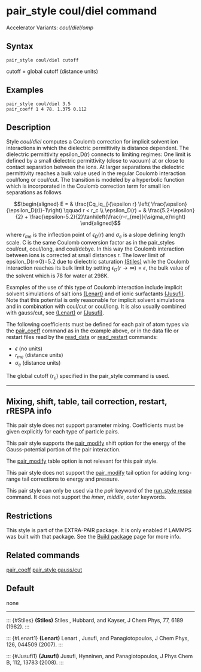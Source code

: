 # pair_style coul/diel command

Accelerator Variants: *coul/diel/omp*

## Syntax

``` LAMMPS
pair_style coul/diel cutoff
```

cutoff = global cutoff (distance units)

## Examples

``` LAMMPS
pair_style coul/diel 3.5
pair_coeff 1 4 78. 1.375 0.112
```

## Description

Style *coul/diel* computes a Coulomb correction for implicit solvent ion
interactions in which the dielectric permittivity is distance dependent.
The dielectric permittivity epsilon_D(r) connects to limiting regimes:
One limit is defined by a small dielectric permittivity (close to
vacuum) at or close to contact separation between the ions. At larger
separations the dielectric permittivity reaches a bulk value used in the
regular Coulomb interaction coul/long or coul/cut. The transition is
modeled by a hyperbolic function which is incorporated in the Coulomb
correction term for small ion separations as follows

$$\begin{aligned}
E  = & \frac{Cq_iq_j}{\epsilon r} \left( \frac{\epsilon}{\epsilon_D(r)}-1\right)                       \qquad r < r_c \\
\epsilon_D(r)  = & \frac{5.2+\epsilon}{2} +  \frac{\epsilon-5.2}{2}\tanh\left(\frac{r-r_{me}}{\sigma_e}\right)
\end{aligned}$$

where $r_{me}$ is the inflection point of $\epsilon_D(r)$ and $\sigma_e$
is a slope defining length scale. C is the same Coulomb conversion
factor as in the pair_styles coul/cut, coul/long, and coul/debye. In
this way the Coulomb interaction between ions is corrected at small
distances r. The lower limit of epsilon_D(r-\>0)=5.2 due to dielectric
saturation [(Stiles)](Stiles) while the Coulomb interaction reaches its
bulk limit by setting $\epsilon_D(r \to \infty) = \epsilon$, the bulk
value of the solvent which is 78 for water at 298K.

Examples of the use of this type of Coulomb interaction include implicit
solvent simulations of salt ions [(Lenart)](Lenart1) and of ionic
surfactants [(Jusufi)](Jusufi1). Note that this potential is only
reasonable for implicit solvent simulations and in combination with
coul/cut or coul/long. It is also usually combined with gauss/cut, see
[(Lenart)](Lenart1) or [(Jusufi)](Jusufi1).

The following coefficients must be defined for each pair of atom types
via the [pair_coeff](pair_coeff) command as in the example above, or in
the data file or restart files read by the [read_data](read_data) or
[read_restart](read_restart) commands:

-   $\epsilon$ (no units)
-   $r_{me}$ (distance units)
-   $\sigma_e$ (distance units)

The global cutoff ($r_c$) specified in the pair_style command is used.

------------------------------------------------------------------------

## Mixing, shift, table, tail correction, restart, rRESPA info

This pair style does not support parameter mixing. Coefficients must be
given explicitly for each type of particle pairs.

This pair style supports the [pair_modify](pair_modify) shift option for
the energy of the Gauss-potential portion of the pair interaction.

The [pair_modify](pair_modify) table option is not relevant for this
pair style.

This pair style does not support the [pair_modify](pair_modify) tail
option for adding long-range tail corrections to energy and pressure.

This pair style can only be used via the *pair* keyword of the
[run_style respa](run_style) command. It does not support the *inner*,
*middle*, *outer* keywords.

## Restrictions

This style is part of the EXTRA-PAIR package. It is only enabled if
LAMMPS was built with that package. See the [Build
package](Build_package) page for more info.

## Related commands

[pair_coeff](pair_coeff) [pair_style gauss/cut](pair_gauss)

## Default

none

------------------------------------------------------------------------

::: {#Stiles}
**(Stiles)** Stiles , Hubbard, and Kayser, J Chem Phys, 77, 6189 (1982).
:::

::: {#Lenart1}
**(Lenart)** Lenart , Jusufi, and Panagiotopoulos, J Chem Phys, 126,
044509 (2007).
:::

::: {#Jusufi1}
**(Jusufi)** Jusufi, Hynninen, and Panagiotopoulos, J Phys Chem B, 112,
13783 (2008).
:::
